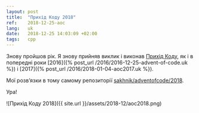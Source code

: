```yaml
---
layout: post
title:  "Прихід Коду 2018"
ref:    2018-12-25-aoc
lang:   uk
date:   2018-12-25 14:03:09 +02:00
tags:   cpp
---
```


Знову пройшов рік. Я знову прийняв виклик і виконав [Прихід
Коду](https://adventofcode.com/2018), як і в попередні роки [2016]({% post_url
/2016/2016-12-25-advent-of-code.uk %}) і [2017]({% post_url
/2016/2018-01-04-aoc2017.uk %}).

Мої розв’язки в тому самому репозиторії
[sakhnik/adventofcode/2018](https://github.com/sakhnik/adventofcode/tree/07df4949600c9e489315ae5e414b8a8da2ee0ac1/2018).

Ура!

![Прихід Коду 2018]({{ site.url }}/assets/2018-12/aoc2018.png)
